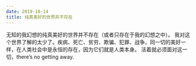 ```yaml
---
date: 2019-10-14
title: 纯真美好的世界并不存在
---
```

无知的我幻想的纯真美好的世界并不存在（或者只存在于我的幻想之中）。 我对这个世界了解的太少了。疾病、死亡、贫穷、欺骗、犯罪、战争，同一切的美好一样，在人类社会中是永恒的存在，因为它们就是人类本身。 活着就必须面对这一切，there’s no getting away.
